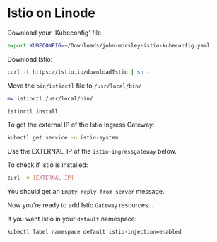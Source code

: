 # Istio on Linode

Download your 'Kubeconfig' file.

```bash
export KUBECONFIG=~/Downloads/john-morsley-istio-kubeconfig.yaml
```

Download Istio:

```bash
curl -L https://istio.io/downloadIstio | sh -
```

Move the `bin/istioctl` file to `/usr/local/bin/`

```bash
mv istioctl /usr/local/bin/
```

```bash
istioctl install
```

To get the external IP of the Istio Ingress Gateway:

```bash
kubectl get service -n istio-system
```

Use the EXTERNAL_IP of the `istio-ingressgateway` below.

To check if Istio is installed:

```bash
curl -v [EXTERNAL-IP]
```

You should get an `Empty reply from server` message.

Now you're ready to add Istio `Gateway` resources...

If you want Istio in your `default` namespace:

```bash
kubectl label namespace default istio-injection=enabled
```